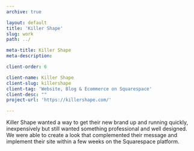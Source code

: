 ```yaml
---
archive: true

layout: default
title: 'Killer Shape'
slug: work
path: ../

meta-title: Killer Shape
meta-description: 

client-order: 6

client-name: Killer Shape
client-slug: killershape
client-tag: 'Website, Blog & Ecommerce on Squarespace'
client-desc: ""
project-url: 'https://killershape.com/'

---
```


<p>Killer Shape wanted a way to get their new brand up and running quickly, inexpensively but still wanted something professional and well designed. We were able to create a look that complemented their message and implement their site within a few weeks on the Squarespace platform.</p>